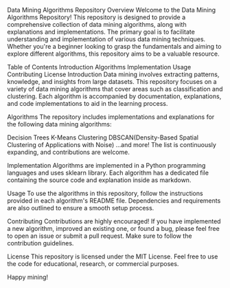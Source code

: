 Data Mining Algorithms Repository
Overview
Welcome to the Data Mining Algorithms Repository! This repository is designed to provide a comprehensive collection of data mining algorithms, along with explanations and implementations. The primary goal is to facilitate understanding and implementation of various data mining techniques. Whether you're a beginner looking to grasp the fundamentals and aiming to explore different algorithms, this repository aims to be a valuable resource.

Table of Contents
Introduction
Algorithms
Implementation
Usage
Contributing
License
Introduction
Data mining involves extracting patterns, knowledge, and insights from large datasets. This repository focuses on a variety of data mining algorithms that cover areas such as classification and clustering. Each algorithm is accompanied by documentation, explanations, and code implementations to aid in the learning process.

Algorithms
The repository includes implementations and explanations for the following data mining algorithms:

Decision Trees
K-Means Clustering
DBSCAN(Density-Based Spatial Clustering of Applications with Noise)
...and more! The list is continuously expanding, and contributions are welcome.

Implementation
Algorithms are implemented in a  Python programming languages and uses sklearn library. Each algorithm has a dedicated file containing the source code and explanation inside as markdown.

Usage
To use the algorithms in this repository, follow the instructions provided in each algorithm's README file. Dependencies and requirements are also outlined to ensure a smooth setup process.

Contributing
Contributions are highly encouraged! If you have implemented a new algorithm, improved an existing one, or found a bug, please feel free to open an issue or submit a pull request. Make sure to follow the contribution guidelines.

License
This repository is licensed under the MIT License. Feel free to use the code for educational, research, or commercial purposes.

Happy mining!
